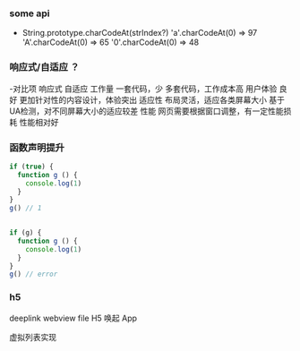 



### some api

- String.prototype.charCodeAt(strIndex?)
  'a'.charCodeAt(0) => 97
  'A'.charCodeAt(0) => 65
  '0'.charCodeAt(0) => 48







### 响应式/自适应 ？
-对比项	响应式	自适应
工作量	一套代码，少	多套代码，工作成本高
用户体验	良好	更加针对性的内容设计，体验突出
适应性	布局灵活，适应各类屏幕大小	基于UA检测，对不同屏幕大小的适应较差
性能	网页需要根据窗口调整，有一定性能损耗	性能相对好


### 函数声明提升
```js
if (true) {
  function g () {
    console.log(1)
  }
}
g() // 1
 

if (g) {
  function g () {
    console.log(1)
  }
}
g() // error
```

### h5
deeplink
webview
file
H5 唤起 App









虚拟列表实现 




